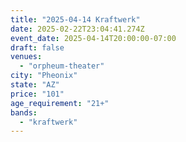 ```yaml
---
title: "2025-04-14 Kraftwerk"
date: 2025-02-22T23:04:41.274Z
event_date: 2025-04-14T20:00:00-07:00
draft: false
venues:
  - "orpheum-theater"
city: "Pheonix"
state: "AZ"
price: "101"
age_requirement: "21+"
bands:
  - "kraftwerk"
---
```

